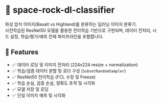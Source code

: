 # 🚀 space-rock-dl-classifier

화성 암석 이미지(Basalt vs Highland)를 분류하는 딥러닝 이미지 분류기.  
사전학습된 ResNet50 모델을 활용한 전이학습 기반으로 구현되며, 데이터 전처리, 시드 설정, 학습/평가/예측 전체 파이프라인을 포함합니다.

## 🧠 Features

- ✅ 데이터 로딩 및 이미지 전처리 (224x224 resize + normalization)
- ✅ 학습/검증 데이터 분할 및 로더 구성 (`SubsetRandomSampler`)
- ✅ ResNet50 전이학습 (FCL 수정 및 Freeze)
- ✅ 학습 손실, 검증 손실, 정확도 추적 및 시각화
- ✅ 모델 저장 및 로딩
- ✅ 단일 이미지 예측 및 시각화
